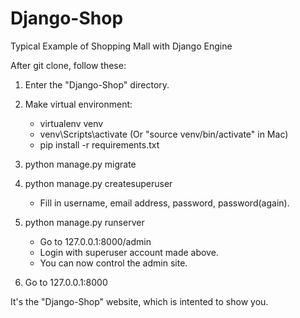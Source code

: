 # Django-Shop
Typical Example of Shopping Mall with Django Engine

After git clone, follow these:

  1) Enter the "Django-Shop" directory.

  2) Make virtual environment:
     - virtualenv venv
     - venv\Scripts\activate (Or "source venv/bin/activate" in Mac)
     - pip install -r requirements.txt

  3) python manage.py migrate

  4) python manage.py createsuperuser
     - Fill in username, email address, password, password(again).

  5) python manage.py runserver
     - Go to 127.0.0.1:8000/admin
     - Login with superuser account made above.
     - You can now control the admin site.

  6) Go to 127.0.0.1:8000

  It's the "Django-Shop" website, which is intented to show you.


